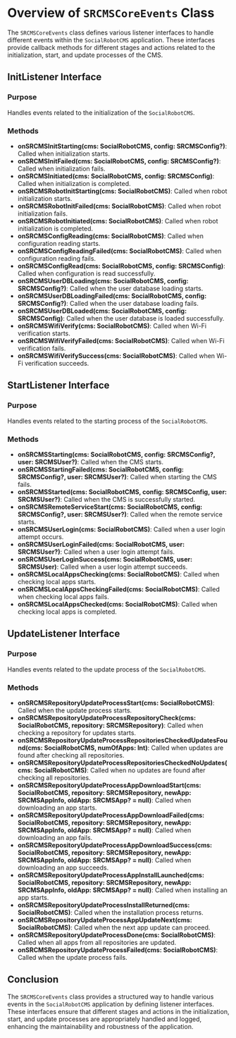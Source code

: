 # Overview of `SRCMSCoreEvents` Class

The `SRCMSCoreEvents` class defines various listener interfaces to handle different events within the `SocialRobotCMS` application. These interfaces provide callback methods for different stages and actions related to the initialization, start, and update processes of the CMS.

## InitListener Interface

### Purpose
Handles events related to the initialization of the `SocialRobotCMS`.

### Methods
- **onSRCMSInitStarting(cms: SocialRobotCMS, config: SRCMSConfig?)**: Called when initialization starts.
- **onSRCMSInitFailed(cms: SocialRobotCMS, config: SRCMSConfig?)**: Called when initialization fails.
- **onSRCMSInitiated(cms: SocialRobotCMS, config: SRCMSConfig)**: Called when initialization is completed.
- **onSRCMSRobotInitStarting(cms: SocialRobotCMS)**: Called when robot initialization starts.
- **onSRCMSRobotInitFailed(cms: SocialRobotCMS)**: Called when robot initialization fails.
- **onSRCMSRobotInitiated(cms: SocialRobotCMS)**: Called when robot initialization is completed.
- **onSRCMSConfigReading(cms: SocialRobotCMS)**: Called when configuration reading starts.
- **onSRCMSConfigReadingFailed(cms: SocialRobotCMS)**: Called when configuration reading fails.
- **onSRCMSConfigRead(cms: SocialRobotCMS, config: SRCMSConfig)**: Called when configuration is read successfully.
- **onSRCMSUserDBLoading(cms: SocialRobotCMS, config: SRCMSConfig?)**: Called when the user database loading starts.
- **onSRCMSUserDBLoadingFailed(cms: SocialRobotCMS, config: SRCMSConfig?)**: Called when the user database loading fails.
- **onSRCMSUserDBLoaded(cms: SocialRobotCMS, config: SRCMSConfig)**: Called when the user database is loaded successfully.
- **onSRCMSWifiVerify(cms: SocialRobotCMS)**: Called when Wi-Fi verification starts.
- **onSRCMSWifiVerifyFailed(cms: SocialRobotCMS)**: Called when Wi-Fi verification fails.
- **onSRCMSWifiVerifySuccess(cms: SocialRobotCMS)**: Called when Wi-Fi verification succeeds.

## StartListener Interface

### Purpose
Handles events related to the starting process of the `SocialRobotCMS`.

### Methods
- **onSRCMSStarting(cms: SocialRobotCMS, config: SRCMSConfig?, user: SRCMSUser?)**: Called when the CMS starts.
- **onSRCMSStartingFailed(cms: SocialRobotCMS, config: SRCMSConfig?, user: SRCMSUser?)**: Called when starting the CMS fails.
- **onSRCMSStarted(cms: SocialRobotCMS, config: SRCMSConfig, user: SRCMSUser?)**: Called when the CMS is successfully started.
- **onSRCMSRemoteServiceStart(cms: SocialRobotCMS, config: SRCMSConfig?, user: SRCMSUser?)**: Called when the remote service starts.
- **onSRCMSUserLogin(cms: SocialRobotCMS)**: Called when a user login attempt occurs.
- **onSRCMSUserLoginFailed(cms: SocialRobotCMS, user: SRCMSUser?)**: Called when a user login attempt fails.
- **onSRCMSUserLoginSuccess(cms: SocialRobotCMS, user: SRCMSUser)**: Called when a user login attempt succeeds.
- **onSRCMSLocalAppsChecking(cms: SocialRobotCMS)**: Called when checking local apps starts.
- **onSRCMSLocalAppsCheckingFailed(cms: SocialRobotCMS)**: Called when checking local apps fails.
- **onSRCMSLocalAppsChecked(cms: SocialRobotCMS)**: Called when checking local apps is completed.

## UpdateListener Interface

### Purpose
Handles events related to the update process of the `SocialRobotCMS`.

### Methods
- **onSRCMSRepositoryUpdateProcessStart(cms: SocialRobotCMS)**: Called when the update process starts.
- **onSRCMSRepositoryUpdateProcessRepositoryCheck(cms: SocialRobotCMS, repository: SRCMSRepository)**: Called when checking a repository for updates starts.
- **onSRCMSRepositoryUpdateProcessRepositoriesCheckedUpdatesFound(cms: SocialRobotCMS, numOfApps: Int)**: Called when updates are found after checking all repositories.
- **onSRCMSRepositoryUpdateProcessRepositoriesCheckedNoUpdates(cms: SocialRobotCMS)**: Called when no updates are found after checking all repositories.
- **onSRCMSRepositoryUpdateProcessAppDownloadStart(cms: SocialRobotCMS, repository: SRCMSRepository, newApp: SRCMSAppInfo, oldApp: SRCMSApp? = null)**: Called when downloading an app starts.
- **onSRCMSRepositoryUpdateProcessAppDownloadFailed(cms: SocialRobotCMS, repository: SRCMSRepository, newApp: SRCMSAppInfo, oldApp: SRCMSApp? = null)**: Called when downloading an app fails.
- **onSRCMSRepositoryUpdateProcessAppDownloadSuccess(cms: SocialRobotCMS, repository: SRCMSRepository, newApp: SRCMSAppInfo, oldApp: SRCMSApp? = null)**: Called when downloading an app succeeds.
- **onSRCMSRepositoryUpdateProcessAppInstallLaunched(cms: SocialRobotCMS, repository: SRCMSRepository, newApp: SRCMSAppInfo, oldApp: SRCMSApp? = null)**: Called when installing an app starts.
- **onSRCMSRepositoryUpdateProcessInstallReturned(cms: SocialRobotCMS)**: Called when the installation process returns.
- **onSRCMSRepositoryUpdateProcessAppUpdateNext(cms: SocialRobotCMS)**: Called when the next app update can proceed.
- **onSRCMSRepositoryUpdateProcessDone(cms: SocialRobotCMS)**: Called when all apps from all repositories are updated.
- **onSRCMSRepositoryUpdateProcessFailed(cms: SocialRobotCMS)**: Called when the update process fails.

## Conclusion

The `SRCMSCoreEvents` class provides a structured way to handle various events in the `SocialRobotCMS` application by defining listener interfaces. These interfaces ensure that different stages and actions in the initialization, start, and update processes are appropriately handled and logged, enhancing the maintainability and robustness of the application.

